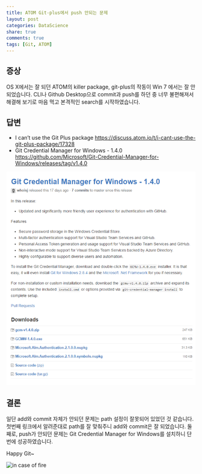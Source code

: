 ```yaml
---
title: ATOM Git-plus에서 push 안되는 문제
layout: post
categories: DataScience
share: true
comments: true
tags: [Git, ATOM]
---
```


## 증상
OS X에서는 잘 되던 ATOM의 killer package, git-plus의 작동이 Win 7 에서는 잘 안되었습니다. CLI나 Github Desktop으로 commit과 push를 하던 중 너무 불편해져서 해결해 보기로 마음 먹고 본격적인 search를 시작하였습니다.

## 답변
* I can’t use the Git Plus package https://discuss.atom.io/t/i-cant-use-the-git-plus-package/17328
* Git Credential Manager for Windows - 1.4.0 https://github.com/Microsoft/Git-Credential-Manager-for-Windows/releases/tag/v1.4.0

![2016-07-01_022040](/assets/2016-07-01_022040.png)

## 결론
일단 add와 commit 자체가 안되던 문제는 path 설정이 잘못되어 있었던 것 같습니다. 첫번째 링크에서 알려준대로 path를 잘 맞춰주니 add와 commit은 잘 되었습니다. 둘째로, push가 안되던 문제는 Git Credential Manager for Windows를 설치하니 단번에 성공하였습니다.

Happy Git~

![in case of fire](https://hikaruzone.files.wordpress.com/2015/10/in-case-of-fire-1-git-commit-2-git-push-3-leave-building2.png?w=1200)
